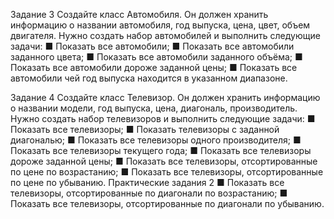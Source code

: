 Задание 3
Создайте класс Автомобиля. Он должен хранить
информацию о названии автомобиля, год выпуска, цена,
цвет, объем двигателя. Нужно создать набор автомобилей
и выполнить следующие задачи:
■ Показать все автомобили;
■ Показать все автомобили заданного цвета;
■ Показать все автомобили заданного объёма;
■ Показать все автомобили дороже заданной цены;
■ Показать все автомобили чей год выпуска находится
в указанном диапазоне.

Задание 4
Создайте класс Телевизор. Он должен хранить информацию о названии модели, год выпуска, цена, диагональ, производитель. Нужно создать набор телевизоров
и выполнить следующие задачи:
■ Показать все телевизоры;
■ Показать телевизоры с заданной диагональю;
■ Показать все телевизоры одного производителя;
■ Показать все телевизоры текущего года;
■ Показать все телевизоры дороже заданной цены;
■ Показать все телевизоры, отсортированные по цене
по возрастанию;
■ Показать все телевизоры, отсортированные по цене
по убыванию.
Практические задания
2
■ Показать все телевизоры, отсортированные по диагонали по возрастанию;
■ Показать все телевизоры, отсортированные по диагонали по убыванию.
